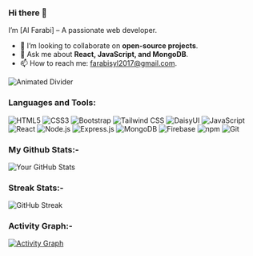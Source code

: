 ### Hi there 👋  
  I’m [Al Farabi] – A passionate web developer.
  - 👯 I’m looking to collaborate on **open-source projects**.
  - 💬 Ask me about **React, JavaScript, and MongoDB**.
  - 📫 How to reach me: [farabisyl2017@gmail.com](mailto:farabisyl2017@gmail.com).


<img src="https://user-images.githubusercontent.com/313363/114239177-cb3cf800-999b-11eb-9ee8-df7e920d4b5b.gif" alt="Animated Divider" />


### Languages and Tools:
![HTML5](https://img.shields.io/badge/HTML5-E34F26?style=flat&logo=html5&logoColor=white)
![CSS3](https://img.shields.io/badge/CSS3-1572B6?style=flat&logo=css3&logoColor=white)
![Bootstrap](https://img.shields.io/badge/Bootstrap-563D7C?style=flat&logo=bootstrap&logoColor=white)
![Tailwind CSS](https://img.shields.io/badge/Tailwind_CSS-38B2AC?style=flat&logo=tailwind-css&logoColor=white)
![DaisyUI](https://img.shields.io/badge/DaisyUI-5A0EF8?style=flat&logo=daisyui&logoColor=white)
![JavaScript](https://img.shields.io/badge/JavaScript-F7DF1E?style=flat&logo=javascript&logoColor=black)
![React](https://img.shields.io/badge/React-61DAFB?style=flat&logo=react&logoColor=black)
![Node.js](https://img.shields.io/badge/Node.js-339933?style=flat&logo=node.js&logoColor=white)
![Express.js](https://img.shields.io/badge/Express.js-000000?style=flat&logo=express&logoColor=white)
![MongoDB](https://img.shields.io/badge/MongoDB-47A248?style=flat&logo=mongodb&logoColor=white)
![Firebase](https://img.shields.io/badge/Firebase-FFCA28?style=flat&logo=firebase&logoColor=black)
![npm](https://img.shields.io/badge/npm-CB3837?style=flat&logo=npm&logoColor=white)
![Git](https://img.shields.io/badge/Git-F05032?style=flat&logo=git&logoColor=white)


### My Github Stats:-

![Your GitHub Stats](https://github-readme-stats.vercel.app/api?username=A-Farabi&show_icons=true&theme=radical)

### Streak Stats:-

![GitHub Streak](https://github-readme-streak-stats.herokuapp.com/?user=A-Farabi&theme=radical)

### Activity Graph:-

[![Activity Graph](https://github-readme-activity-graph.vercel.app/graph?username=A-Farabi&theme=react-dark)](https://github.com/ashutosh00710/github-readme-activity-graph)
